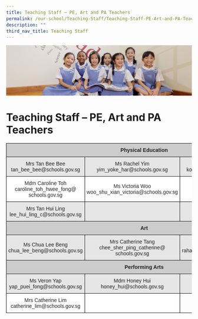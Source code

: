 ```yaml
---
title: Teaching Staff – PE, Art and PA Teachers
permalink: /our-school/Teaching-Staff/Teaching-Staff-PE-Art-and-PA-Teachers/
description: ""
third_nav_title: Teaching Staff
---
```

![](/images/UsefulVideos.jpg)

Teaching Staff – PE, Art and PA Teachers
========================================

<style type="text/css">
.tg  {border-collapse:collapse;border-spacing:0;}
.tg td{border-color:black;border-style:solid;border-width:1px;font-family:Arial, sans-serif;font-size:14px;
  overflow:hidden;padding:10px 5px;word-break:normal;}
.tg th{border-color:black;border-style:solid;border-width:1px;font-family:Arial, sans-serif;font-size:14px;
  font-weight:normal;overflow:hidden;padding:10px 5px;word-break:normal;}
.tg .tg-1qpi{background-color:#CCC;color:#222;font-weight:bold;text-align:center;vertical-align:top}
.tg .tg-gj5f{background-color:#E6E6E6;color:#222;text-align:center;vertical-align:middle}
.tg .tg-a3j2{background-color:#FFF;color:#222;text-align:center;vertical-align:middle}
.tg .tg-0lax{text-align:left;vertical-align:top}
</style>
<table class="tg">
<thead>
  <tr>
    <th class="tg-1qpi" colspan="3"><span style="font-weight:bold">Physical Education</span></th>
  </tr>
</thead>
<tbody>
  <tr>
    <td class="tg-gj5f">Mrs Tan Bee Bee<br>tan_bee_bee@schools.gov.sg</td>
    <td class="tg-gj5f">Ms Rachel Yim<br>yim_yoke_har@schools.gov.sg</td>
    <td class="tg-gj5f"> Mrs Judith Peh<br>koh_hsieh_ling_judith@schools.gov.sg</td>
  </tr>
  <tr>
    <td class="tg-a3j2">Mdm Caroline Toh<br>caroline_toh_hwee_fong@<br>schools.gov.sg</td>
    <td class="tg-a3j2">Ms Victoria Woo<br>woo_shu_xian_victoria@schools.gov.sg</td>
    <td class="tg-a3j2">Mrs Peters<br>xiujing_peters@schools.gov.sg</td>
  </tr>
  <tr>
    <td class="tg-gj5f">Mrs Tan Hui Ling<br>lee_hui_ling_c@schools.gov.sg</td>
    <td class="tg-gj5f"></td>
    <td class="tg-gj5f"></td>
  </tr>
  <tr>
    <td class="tg-1qpi" colspan="3"><span style="font-weight:bold">Art</span></td>
  </tr>
  <tr>
    <td class="tg-gj5f">Ms Chua Lee Beng<br>chua_lee_beng@schools.gov.sg</td>
    <td class="tg-gj5f">Mrs Catherine Tang<br>chee_sher_ping_catherine@<br>schools.gov.sg</td>
    <td class="tg-gj5f">Mdm Rahat Bano<br>rahat_bano_mohd_ashraf@schools.gov.sg</td>
  </tr>
  <tr>
    <td class="tg-1qpi" colspan="3"><span style="font-weight:bold">Performing Arts</span></td>
  </tr>
  <tr>
    <td class="tg-gj5f">Ms Veron Yap<br>yap_puei_fong@schools.gov.sg</td>
    <td class="tg-gj5f">Mdm Honey Hui<br>honey_hui@schools.gov.sg</td>
    <td class="tg-gj5f">Mrs Peggy Yeo<br>chan_pei_gee@schools.gov.sg</td>
  </tr>
  <tr>
    <td class="tg-a3j2">Mrs Catherine Lim<br>catherine_lim@schools.gov.sg</td>
    <td class="tg-a3j2"></td>
    <td class="tg-0lax"></td>
  </tr>
</tbody>
</table>